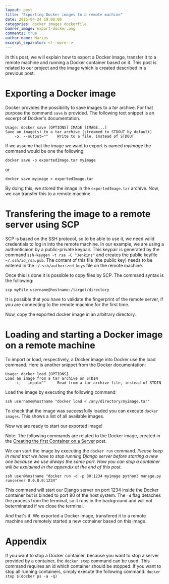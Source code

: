 ```yaml
---
layout: post
title: "Exporting Docker images to a remote machine"
date: 2015-04-24 19:00:00
categories: docker images dockerfile
banner_image: export-docker.png
comments: true
author_name: Marius
excerpt_separator: <!--more-->
---
```

In this post, we will explain how to export a Docker image, transfer it to a remote machine and running a Docker container based on it. This post is related to
our project and the image which is created described in a previous post.
<!--more-->
# Exporting a Docker image

Docker provides the possibility to save images to a *tar* archive. For that purpose the command `save` is provided. The following text snippet is an excerpt of Docker's documentation.

    Usage: docker save [OPTIONS] IMAGE [IMAGE...]
    Save an image(s) to a tar archive (streamed to STDOUT by default)
        -o, --output=""    Write to a file, instead of STDOUT
         
If we assume that the image we want to export is named *myimage* the command would be one the following:

  	docker save -o exportedImage.tar myimage
    	
or
    	
   	docker save myimage > exportedImage.tar

By doing this, we stored the image in the `exportedImage.tar` archive. Now, we can transfer this to a remote machine.

# Transfering the image to a remote server using SCP

SCP is based on the SSH protocol, so to be able to use it, we need valid credentials to log in into the remote machine. In our example, we are using a authenticaion by a public-private keypair. This keypair is generated by the command `ssh-keygen -t rsa -C "Jenkins"` and creates the public keyfile `~/.ssh/id_rsa.pub`. The content of this file (the public key) needs to be entered in the `~/.ssh/authorized_keys` file on the remote machine.

Once this is done it is possible to copy files by SCP. The command syntax is the following:
   
    scp myFile username@hostname:/target/directory

It is possible that you have to validate the fingerprint of the remote server, if you are connecting to the remote machine for the first time.

Now, copy the exported docker image in an arbitrary directory.

# Loading and starting a Docker image on a remote machine

To import or load, respectively, a Docker image into Docker use the load command. Here is another snippet from the Docker documentation:

    Usage: docker load [OPTIONS]
    Load an image from a tar archive on STDIN
        -i, --input=""     Read from a tar archive file, instead of STDIN

Load the image by executing the following command:

    ssh username@hostname "docker load < /any/directory/myimage.tar"

To check that the image was successfully loaded you can execute `docker images`. This shows a list of all available images.

Now we are ready to start our exported image!

Note: The following commands are related to the Docker image, created in the [Creating the first Container on a Server](http://learning-continuous-deployment.github.io/jenkins/container/dockerfile/2015/04/24/creating-the-first-container/) post.

We can start the image by executing the `docker run` command. *Please keep in mind that we have to stop running Django server before starting a new one because we use always the same port. How you can stop a container will be explained in the appendix at the end of this post.* 

    ssh user@hostname "docker run -d -p 80:1234 myimage python3 manage.py runserver 0.0.0.0:1234"
    
This command will start our Django server on port 1234 inside the Docker container but is binded to port 80 of the host system. The `-d` flag detaches the process from the terminal, so it runs in the background and will not beterminated if we close the terminal.

And that's it. We exported a Docker image, transfered it to a remote machine and remotely started a new cotnainer based on this image.

# Appendix

If you want to stop a Docker container, because you want to stop a server provided by a container, the `docker stop` command can be used. This command requires an id which container should be stopped. If you want to stop all running containers, simply execute the following command: `docker stop $(docker ps -a -q)`